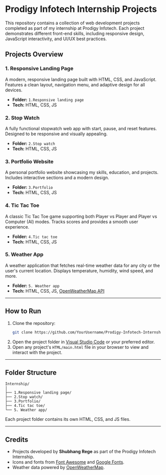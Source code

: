 # Prodigy Infotech Internship Projects

This repository contains a collection of web development projects completed as part of my internship at Prodigy Infotech. Each project demonstrates different front-end skills, including responsive design, JavaScript interactivity, and UI/UX best practices.

## Projects Overview

### 1. Responsive Landing Page
A modern, responsive landing page built with HTML, CSS, and JavaScript. Features a clean layout, navigation menu, and adaptive design for all devices.

- **Folder:** `1.Responsive landing page`
- **Tech:** HTML, CSS, JS

### 2. Stop Watch
A fully functional stopwatch web app with start, pause, and reset features. Designed to be responsive and visually appealing.

- **Folder:** `2.Stop watch`
- **Tech:** HTML, CSS, JS

### 3. Portfolio Website
A personal portfolio website showcasing my skills, education, and projects. Includes interactive sections and a modern design.

- **Folder:** `3.Portfolio`
- **Tech:** HTML, CSS, JS

### 4. Tic Tac Toe
A classic Tic Tac Toe game supporting both Player vs Player and Player vs Computer (AI) modes. Tracks scores and provides a smooth user experience.

- **Folder:** `4.Tic tac toe`
- **Tech:** HTML, CSS, JS

### 5. Weather App
A weather application that fetches real-time weather data for any city or the user's current location. Displays temperature, humidity, wind speed, and more.

- **Folder:** `5. Weather app`
- **Tech:** HTML, CSS, JS, [OpenWeatherMap API](https://openweathermap.org/api)

---

## How to Run

1. Clone the repository:
    ```bash
    git clone https://github.com/YourUsername/Prodigy-Infotech-Internship.git
    ```
2. Open the project folder in [Visual Studio Code](https://code.visualstudio.com/) or your preferred editor.
3. Open any project's `HTML/main.html` file in your browser to view and interact with the project.

---

## Folder Structure

```
Internship/
│
├── 1.Responsive landing page/
├── 2.Stop watch/
├── 3.Portfolio/
├── 4.Tic tac toe/
└── 5. Weather app/
```

Each project folder contains its own HTML, CSS, and JS files.

---

## Credits

- Projects developed by **Shubhang Rege** as part of the Prodigy Infotech Internship.
- Icons and fonts from [Font Awesome](https://fontawesome.com/) and [Google Fonts](https://fonts.google.com/).
- Weather data powered by [OpenWeatherMap](https://openweathermap.org/).

